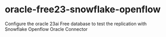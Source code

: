 # oracle-free23-snowflake-openflow
Configure the oracle 23ai Free database to test the replication with Snowflake Openflow Oracle Connector
